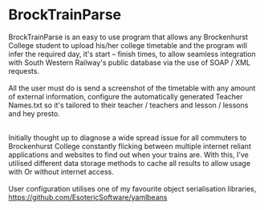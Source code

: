 # BrockTrainParse

BrockTrainParse is an easy to use program that allows any Brockenhurst College student to upload his/her college timetable and the program will infer the required day, it's start – finish times, to allow seamless integration with South Western Railway's public database via the use of SOAP / XML requests.<br><br>All the user must do is send a screenshot of the timetable with any amount of external information, configure the automatically generated Teacher Names.txt so it's tailored to their teacher / teachers and lesson / lessons and hey presto.<br><br>

Initially thought up to diagnose a wide spread issue for all commuters to Brockenhurst College constantly flicking between multiple internet reliant applications and websites to find out when your trains are. With this, I’ve utilised different data storage methods to cache all results to allow usage with Or without internet access.<br><br>User configuration utilises one of my favourite object serialisation libraries, https://github.com/EsotericSoftware/yamlbeans

